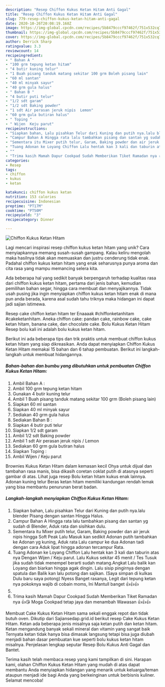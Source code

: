 ```yaml
---
description: "Resep Chiffon Kukus Ketan Hitam Anti Gagal"
title: "Resep Chiffon Kukus Ketan Hitam Anti Gagal"
slug: 779-resep-chiffon-kukus-ketan-hitam-anti-gagal
date: 2020-10-26T20:08:19.168Z
image: https://img-global.cpcdn.com/recipes/5b8479cccf97462f/751x532cq70/chiffon-kukus-ketan-hitam-foto-resep-utama.jpg
thumbnail: https://img-global.cpcdn.com/recipes/5b8479cccf97462f/751x532cq70/chiffon-kukus-ketan-hitam-foto-resep-utama.jpg
cover: https://img-global.cpcdn.com/recipes/5b8479cccf97462f/751x532cq70/chiffon-kukus-ketan-hitam-foto-resep-utama.jpg
author: Derrick Sharp
ratingvalue: 3.3
reviewcount: 14
recipeingredient:
- " Bahan A "
- "100 grm tepung ketan hitam"
- "4 butir kuning telur"
- "1 Buah pisang tanduk matang sekitar 100 grm Boleh pisang lain"
- "60 ml santan"
- "40 ml minyak sayur"
- "40 grm gula halus"
- " Bahan B "
- "4 butir puti telur"
- "1/2 sdt garam"
- "1/2 sdt Baking powder"
- "1 sdt Air perasan jeruk nipis  Lemon"
- "60 grm gula butiran halus"
- " Toping "
- " Wijen  Keju parut"
recipeinstructions:
- "Siapkan bahan, Lalu pisahkan Telur dari Kuning dan putih nya.lalu blender Pisang dengan santan Hingga Halus."
- "Campur Bahan A Hingga rata lalu tambahkan pisang dan santan yg sudah di Blender, Aduk rata dan sisihkan dulu."
- "Sementara itu Mixer putih telur, Garam, Baking powder dan air jeruk nipis hingga Soft Peak Lalu Masuk kan sedikit Adonan putih tambahkan ke Adonan yg kuning, Aduk rata Lalu campur ke dua Adonan tadi dengan cara Aduk lipat hingga adonan tercampur Rata."
- "Tuang Adonan ke Loyang Chiffon Lalu hentak kan 3 kali dan taburin atas nya Dengan Wijen / Keju parut. Lalu Kukus sekitar 45 menit / Tes Tusuk jika sudah tidak menempel berarti sudah matang.Angkat Lalu balik kan Loyang dan biarkan hingga agak dingin. Lalu sisip pingirnya dengan spatula dan Balik kan lalu potong dan sajikan. (Saya simpan di kulkas Dulu baru saya potong) Nyess Banget rasanya, Legit dari tepung ketan nya pokoknya wajib di cobain moms, Ini Mantull banget 👍👍👍"
- ""
- "Trima kasih Mamah Dapur Cookpad Sudah Memberikan Tiket Ramadan nya 👍😘 Moga Cookpad tetap jaya dan menambah Wawasan 👍👍👍"
categories:
- Resep
tags:
- chiffon
- kukus
- ketan

katakunci: chiffon kukus ketan 
nutrition: 153 calories
recipecuisine: Indonesian
preptime: "PT17M"
cooktime: "PT50M"
recipeyield: "3"
recipecategory: Dinner

---
```



![Chiffon Kukus Ketan Hitam](https://img-global.cpcdn.com/recipes/5b8479cccf97462f/751x532cq70/chiffon-kukus-ketan-hitam-foto-resep-utama.jpg)

Lagi mencari inspirasi resep chiffon kukus ketan hitam yang unik? Cara menyiapkannya memang susah-susah gampang. Kalau keliru mengolah maka hasilnya tidak akan memuaskan dan justru cenderung tidak enak. Padahal chiffon kukus ketan hitam yang enak seharusnya punya aroma dan cita rasa yang mampu memancing selera kita.

Ada beberapa hal yang sedikit banyak berpengaruh terhadap kualitas rasa dari chiffon kukus ketan hitam, pertama dari jenis bahan, kemudian pemilihan bahan segar, hingga cara membuat dan menyajikannya. Tidak usah pusing jika ingin menyiapkan chiffon kukus ketan hitam enak di mana pun anda berada, karena asal sudah tahu triknya maka hidangan ini dapat jadi sajian istimewa.

Resep cake chiffon ketan hitam ter Enaaaak #chiffonketanhitam #cakeketanhitam. Aneka chiffon cake: pandan cake, rainbow cake, cake ketan hitam, banana cake, dan chocolate cake. Bolu Kukus Ketan Hitam Resep bolu kali ini adalah bolu kukus ketan hitam.


Berikut ini ada beberapa tips dan trik praktis untuk membuat chiffon kukus ketan hitam yang siap dikreasikan. Anda dapat menyiapkan Chiffon Kukus Ketan Hitam memakai 15 bahan dan 6 tahap pembuatan. Berikut ini langkah-langkah untuk membuat hidangannya.

<!--inarticleads1-->

##### Bahan-bahan dan bumbu yang dibutuhkan untuk pembuatan Chiffon Kukus Ketan Hitam:

1. Ambil  Bahan A :
1. Ambil 100 grm tepung ketan hitam
1. Gunakan 4 butir kuning telur
1. Ambil 1 Buah pisang tanduk matang sekitar 100 grm (Boleh pisang lain)
1. Siapkan 60 ml santan
1. Siapkan 40 ml minyak sayur
1. Sediakan 40 grm gula halus
1. Sediakan  Bahan B :
1. Siapkan 4 butir puti telur
1. Siapkan 1/2 sdt garam
1. Ambil 1/2 sdt Baking powder
1. Ambil 1 sdt Air perasan jeruk nipis / Lemon
1. Sediakan 60 grm gula butiran halus
1. Siapkan  Toping :
1. Ambil  Wijen / Keju parut


Brownies Kukus Ketan Hitam dalam kemasan kecil Ohya untuk dijual dan tambahan rasa manis, bisa dikasih coretan coklat putih di atasnya seperti gambar di atas. Lihat juga resep Bolu ketan hitam kukus enak lainnya. Adonan kuning telur Beras ketan hitam memiliki kandungan rendah lemak yang bisa membantu penurunan berat badan. 

<!--inarticleads2-->

##### Langkah-langkah menyiapkan Chiffon Kukus Ketan Hitam:

1. Siapkan bahan, Lalu pisahkan Telur dari Kuning dan putih nya.lalu blender Pisang dengan santan Hingga Halus.
1. Campur Bahan A Hingga rata lalu tambahkan pisang dan santan yg sudah di Blender, Aduk rata dan sisihkan dulu.
1. Sementara itu Mixer putih telur, Garam, Baking powder dan air jeruk nipis hingga Soft Peak Lalu Masuk kan sedikit Adonan putih tambahkan ke Adonan yg kuning, Aduk rata Lalu campur ke dua Adonan tadi dengan cara Aduk lipat hingga adonan tercampur Rata.
1. Tuang Adonan ke Loyang Chiffon Lalu hentak kan 3 kali dan taburin atas nya Dengan Wijen / Keju parut. Lalu Kukus sekitar 45 menit / Tes Tusuk jika sudah tidak menempel berarti sudah matang.Angkat Lalu balik kan Loyang dan biarkan hingga agak dingin. Lalu sisip pingirnya dengan spatula dan Balik kan lalu potong dan sajikan. (Saya simpan di kulkas Dulu baru saya potong) Nyess Banget rasanya, Legit dari tepung ketan nya pokoknya wajib di cobain moms, Ini Mantull banget 👍👍👍
1. 
1. Trima kasih Mamah Dapur Cookpad Sudah Memberikan Tiket Ramadan nya 👍😘 Moga Cookpad tetap jaya dan menambah Wawasan 👍👍👍


Membuat Cake Kukus Ketan Hitam sama sekali enggak repot dan tidak butuh oven. Dikutip dari Sajiansedap.grid.id berikut resep Cake Kukus Ketan Hitam. Ketan ada beberapa jenis misalnya saja ketan putih dan ketan hitam. Ketan mengandung banyak sekali mineral dan vitamin yang sangat baik Ternyata ketan tidak hanya bisa dimasak langsung tetapi bisa juga diubah menjadi bahan dasar pembuatan kue seperti bolu kukus ketan hitam misalnya. Penjelasan lengkap seputar Resep Bolu Kukus Anti Gagal dan Bantet. 

Terima kasih telah membaca resep yang kami tampilkan di sini. Harapan kami, olahan Chiffon Kukus Ketan Hitam yang mudah di atas dapat membantu Anda menyiapkan hidangan yang menarik untuk keluarga/teman ataupun menjadi ide bagi Anda yang berkeinginan untuk berbisnis kuliner. Selamat mencoba!

